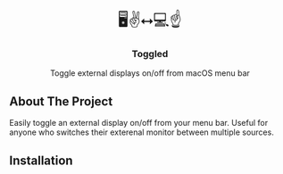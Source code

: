 <!-- PROJECT LOGO -->
<br />
<p align="center">
  <span style="font-size: 2em">🖥✌️⭤💻☝️</span>

  <h3 align="center">Toggled</h3>

  <p align="center">
    Toggle external displays on/off from macOS menu bar
    <br />
  </p>
 </p>
  
<!-- ABOUT THE PROJECT -->
## About The Project

Easily toggle an external display on/off from your menu bar. Useful for anyone who switches their exterenal monitor between multiple sources.

<!-- INSTALLATION -->
## Installation
